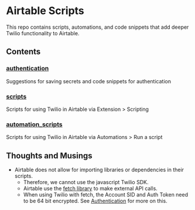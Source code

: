 # Airtable Scripts

This repo contains scripts, automations, and code snippets that add deeper Twilio functionality to Airtable. 

## Contents
### [authentication](/authentication/)
  Suggestions for saving secrets and code snippets for authentication
### [scripts](/scripts/)
  Scripts for using Twilio in Airtable via Extension > Scripting
### [automation_scripts](/automation_scripts/)
  Scripts for using Twilio in Airtable via Automations > Run a script

## Thoughts and Musings

- Airtable does not allow for importing libraries or dependencies in their scripts.
  - Therefore, we cannot use the javascript Twilio SDK.
  - Airtable use the [fetch library](https://developer.mozilla.org/en-US/docs/Web/API/fetch) to make external API calls.
  - When using Twilio with fetch, the Account SID and Auth Token need to be 64 bit encrypted. See [Authentication](/authentication/) for more on this.

